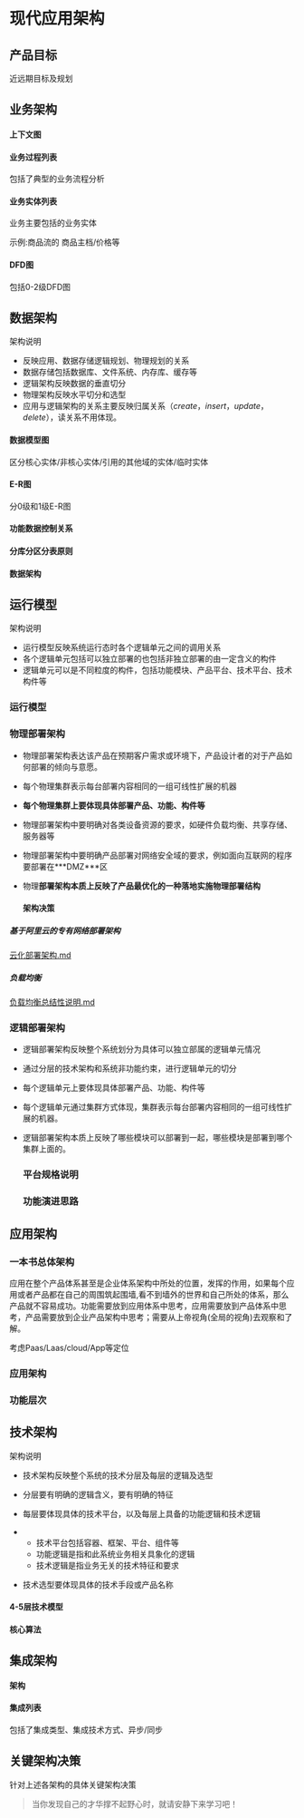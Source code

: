 # 现代应用架构

## 产品目标

近远期目标及规划

## 业务架构

#### 上下文图

#### 业务过程列表

包括了典型的业务流程分析

#### 业务实体列表

业务主要包括的业务实体

示例:商品流的 商品主档/价格等

#### DFD图

包括0-2级DFD图

## 数据架构

架构说明

- 反映应用、数据存储逻辑规划、物理规划的关系
- 数据存储包括数据库、文件系统、内存库、缓存等
- 逻辑架构反映数据的垂直切分
- 物理架构反映水平切分和选型
- 应用与逻辑架构的关系主要反映归属关系（*create*，*insert*，*update*，*delete*），读关系不用体现。

#### 数据模型图

区分核心实体/非核心实体/引用的其他域的实体/临时实体

#### E-R图

分0级和1级E-R图

#### 功能数据控制关系

#### 分库分区分表原则

#### 数据架构

## 运行模型

架构说明

- 运行模型反映系统运行态时各个逻辑单元之间的调用关系
- 各个逻辑单元包括可以独立部署的也包括非独立部署的由一定含义的构件
- 逻辑单元可以是不同粒度的构件，包括功能模块、产品平台、技术平台、技术构件等

### 运行模型

### 物理部署架构

- 物理部署架构表达该产品在预期客户需求或环境下，产品设计者的对于产品如何部署的倾向与意愿。

- 每个物理集群表示每台部署内容相同的一组可线性扩展的机器

- **每个物理集群上要体现具体部署产品、功能、构件等**

- 物理部署架构中要明确对各类设备资源的要求，如硬件负载均衡、共享存储、服务器等

- 物理部署架构中要明确产品部署对网络安全域的要求，例如面向互联网的程序要部署在***DMZ\***区

- 物理**部署架构本质上反映了产品最优化的一种落地实施物理部署结构**

  #### 架构决策

##### 基于阿里云的专有网络部署架构

 [云化部署架构.md](云化部署架构.md) 

##### 负载均衡

  [负载均衡总结性说明.md](loadblance\负载均衡总结性说明.md) 

### 逻辑部署架构

- 逻辑部署架构反映整个系统划分为具体可以独立部属的逻辑单元情况

- 通过分层的技术架构和系统非功能约束，进行逻辑单元的切分

- 每个逻辑单元上要体现具体部署产品、功能、构件等

- 每个逻辑单元通过集群方式体现，集群表示每台部署内容相同的一组可线性扩展的机器。

- 逻辑部署架构本质上反映了哪些模块可以部署到一起，哪些模块是部署到哪个集群上面的。

  ### 平台规格说明

  ### 功能演进思路

## 应用架构

### 一本书总体架构

应用在整个产品体系甚至是企业体系架构中所处的位置，发挥的作用，如果每个应用或者产品都在自己的周围筑起围墙,看不到墙外的世界和自己所处的体系，那么产品就不容易成功。功能需要放到应用体系中思考，应用需要放到产品体系中思考，产品需要放到企业产品架构中思考；需要从上帝视角(全局的视角)去观察和了解。

考虑Paas/Laas/cloud/App等定位

### 应用架构

### 功能层次



## 技术架构

架构说明

- 技术架构反映整个系统的技术分层及每层的逻辑及选型

- 分层要有明确的逻辑含义，要有明确的特征

- 每层要体现具体的技术平台，以及每层上具备的功能逻辑和技术逻辑

- - 技术平台包括容器、框架、平台、组件等
  - 功能逻辑是指和此系统业务相关具象化的逻辑
  - 技术逻辑是指业务无关的技术特征和要求

- 技术选型要体现具体的技术手段或产品名称

#### 4-5层技术模型

#### 核心算法

## 集成架构

#### 架构

#### 集成列表

包括了集成类型、集成技术方式、异步/同步

## 关键架构决策

针对上述各架构的具体关键架构决策



> 当你发现自己的才华撑不起野心时，就请安静下来学习吧！